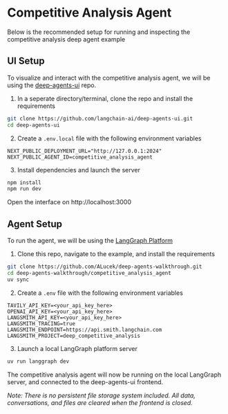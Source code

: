 # Competitive Analysis Agent

Below is the recommended setup for running and inspecting the competitive analysis deep agent example

## UI Setup

To visualize and interact with the competitive analysis agent, we will be using the [deep-agents-ui](https://github.com/langchain-ai/deep-agents-ui) repo.

1. In a seperate directory/terminal, clone the repo and install the requirements

```bash
git clone https://github.com/langchain-ai/deep-agents-ui.git
cd deep-agents-ui
```

2. Create a `.env.local` file with the following environment variables

```env
NEXT_PUBLIC_DEPLOYMENT_URL="http://127.0.0.1:2024"
NEXT_PUBLIC_AGENT_ID=competitive_analysis_agent
```

3. Install dependencies and launch the server

```bash
npm install
npm run dev
```

Open the interface on http://localhost:3000

## Agent Setup

To run the agent, we will be using the [LangGraph Platform](https://docs.langchain.com/langgraph-platform)

1. Clone this repo, navigate to the example, and install the requirements

```bash
git clone https://github.com/ALucek/deep-agents-walkthrough.git
cd deep-agents-walkthrough/competitive_analysis_agent
uv sync
```

2. Create a `.env` file with the following environment variables

```env
TAVILY_API_KEY=<your_api_key_here>
OPENAI_API_KEY=<your_api_key_here>
LANGSMITH_API_KEY=<your_api_key_here>
LANGSMITH_TRACING=true
LANGSMITH_ENDPOINT=https://api.smith.langchain.com
LANGSMITH_PROJECT=deep_competitive_analysis
```

3. Launch a local LangGraph platform server 

```bash
uv run langgraph dev
```

The competitive analysis agent will now be running on the local LangGraph server, and connected to the deep-agents-ui frontend.

_Note: There is no persistent file storage system included. All data, conversations, and files are cleared when the frontend is closed._ 